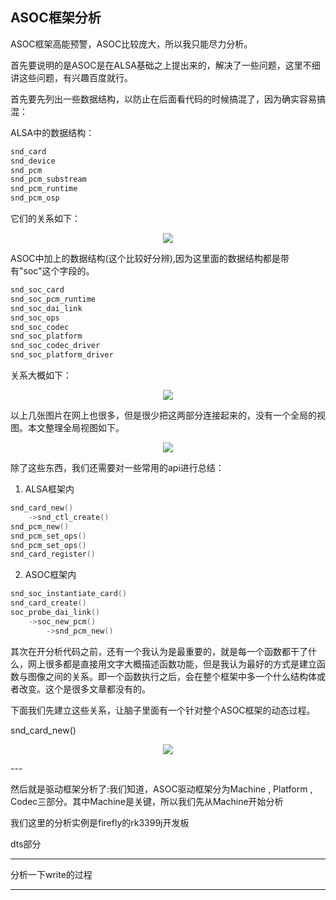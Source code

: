 ## ASOC框架分析
ASOC框架高能预警，ASOC比较庞大，所以我只能尽力分析。

首先要说明的是ASOC是在ALSA基础之上提出来的，解决了一些问题，这里不细讲这些问题，有兴趣百度就行。

首先要先列出一些数据结构，以防止在后面看代码的时候搞混了，因为确实容易搞混：

ALSA中的数据结构：
```c
snd_card
snd_device
snd_pcm
snd_pcm_substream
snd_pcm_runtime
snd_pcm_osp
`````
它们的关系如下：
<p align="center">
<img src="<++>">
</p>

ASOC中加上的数据结构(这个比较好分辨),因为这里面的数据结构都是带有"soc"这个字段的。
```c
snd_soc_card
snd_soc_pcm_runtime
snd_soc_dai_link
snd_soc_ops
snd_soc_codec
snd_soc_platform
snd_soc_codec_driver
snd_soc_platform_driver
`````

关系大概如下：
<p align="center">
<img src="<++>">
</p>

以上几张图片在网上也很多，但是很少把这两部分连接起来的，没有一个全局的视图。本文整理全局视图如下。
<p align="center">
<img src="<++>">
</p>

除了这些东西，我们还需要对一些常用的api进行总结：

1.	ALSA框架内
```c
snd_card_new()
	->snd_ctl_create()
snd_pcm_new()
snd_pcm_set_ops()
snd_pcm_set_ops()
snd_card_register()
`````

2. ASOC框架内
```c
snd_soc_instantiate_card()
snd_card_create()
soc_probe_dai_link()
	->soc_new_pcm()
		->snd_pcm_new()
`````
其次在开分析代码之前，还有一个我认为是最重要的，就是每一个函数都干了什么，网上很多都是直接用文字大概描述函数功能，但是我认为最好的方式是建立函数与图像之间的关系。即一个函数执行之后，会在整个框架中多一个什么结构体或者改变。这个是很多文章都没有的。

下面我们先建立这些关系，让脑子里面有一个针对整个ASOC框架的动态过程。

snd_card_new()
<p align="center">
<img src="https://raw.githubusercontent.com/Mr-77-18/Don-t-want-to-learn/main/image/g1.png">
</p>
---

然后就是驱动框架分析了:我们知道，ASOC驱动框架分为Machine , Platform , Codec三部分。其中Machine是关键，所以我们先从Machine开始分析

我们这里的分析实例是firefly的rk3399j开发板

dts部分

---

分析一下write的过程

---


